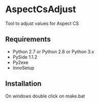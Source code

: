 # AspectCsAdjust #

Tool to adjust values for Aspect CS

## Requirements ##

*   Python 2.7 or Python 2.8 or Python 3.x
*   PySide 1.1.2
*   Py2exe
*   InnoSetup

## Installation ##

On windows double click on make.bat
